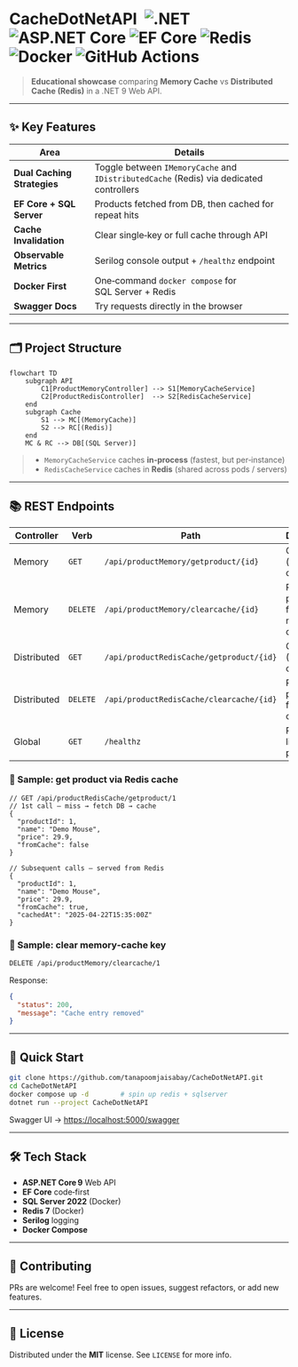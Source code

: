 
# CacheDotNetAPI &nbsp;![.NET](https://img.shields.io/badge/.NET%209-512BD4?logo=dotnet&logoColor=white) ![ASP.NET Core](https://img.shields.io/badge/ASP.NET%20Core-5C2D91?logo=dotnet&logoColor=white) ![EF Core](https://img.shields.io/badge/EF%20Core-4E4E4E) ![Redis](https://img.shields.io/badge/Redis-DC382D?logo=redis&logoColor=white) ![Docker](https://img.shields.io/badge/Docker-2496ED?logo=docker&logoColor=white) ![GitHub Actions](https://img.shields.io/badge/GitHub%20Actions-2088FF?logo=githubactions&logoColor=white)

> **Educational showcase** comparing **Memory Cache** vs **Distributed Cache (Redis)** in a .NET 9 Web API.

---

## ✨ Key Features

| Area | Details |
|------|---------|
| **Dual Caching Strategies** | Toggle between `IMemoryCache` and `IDistributedCache` (Redis) via dedicated controllers |
| **EF Core + SQL Server** | Products fetched from DB, then cached for repeat hits |
| **Cache Invalidation** | Clear single‑key or full cache through API |
| **Observable Metrics** | Serilog console output + `/healthz` endpoint |
| **Docker First** | One‑command `docker compose` for SQL Server + Redis |
| **Swagger Docs** | Try requests directly in the browser |

---

## 🗂️ Project Structure

```mermaid
flowchart TD
    subgraph API
        C1[ProductMemoryController] --> S1[MemoryCacheService]
        C2[ProductRedisController]  --> S2[RedisCacheService]
    end
    subgraph Cache
        S1 --> MC[(MemoryCache)]
        S2 --> RC[(Redis)]
    end
    MC & RC --> DB[(SQL Server)]
```

> - `MemoryCacheService` caches **in‑process** (fastest, but per‑instance)  
> - `RedisCacheService` caches in **Redis** (shared across pods / servers)

---

## 📚 REST Endpoints

| Controller | Verb | Path | Description |
|------------|------|------|-------------|
| Memory | `GET` | `/api/productMemory/getproduct/{id}` | Get product (memory cache) |
| Memory | `DELETE` | `/api/productMemory/clearcache/{id}` | Remove product from memory cache |
| Distributed | `GET` | `/api/productRedisCache/getproduct/{id}` | Get product (Redis cache) |
| Distributed | `DELETE` | `/api/productRedisCache/clearcache/{id}` | Remove product from Redis cache |
| Global | `GET` | `/healthz` | Readiness / liveness probe |

### 🔑 Sample: get product via Redis cache

```jsonc
// GET /api/productRedisCache/getproduct/1
// 1st call – miss → fetch DB → cache
{
  "productId": 1,
  "name": "Demo Mouse",
  "price": 29.9,
  "fromCache": false
}

// Subsequent calls – served from Redis
{
  "productId": 1,
  "name": "Demo Mouse",
  "price": 29.9,
  "fromCache": true,
  "cachedAt": "2025-04-22T15:35:00Z"
}
```

### 🔑 Sample: clear memory‑cache key

```bash
DELETE /api/productMemory/clearcache/1
```

Response:

```json
{
  "status": 200,
  "message": "Cache entry removed"
}
```

---

## 🚀 Quick Start

```bash
git clone https://github.com/tanapoomjaisabay/CacheDotNetAPI.git
cd CacheDotNetAPI
docker compose up -d        # spin up redis + sqlserver
dotnet run --project CacheDotNetAPI
```

Swagger UI → <https://localhost:5000/swagger>

---

## 🛠️ Tech Stack

- **ASP.NET Core 9** Web API  
- **EF Core** code‑first  
- **SQL Server 2022** (Docker)  
- **Redis 7** (Docker)  
- **Serilog** logging  
- **Docker Compose** 

---

## 🤝 Contributing

PRs are welcome! Feel free to open issues, suggest refactors, or add new features.

---

## 📜 License

Distributed under the **MIT** license. See `LICENSE` for more info.
